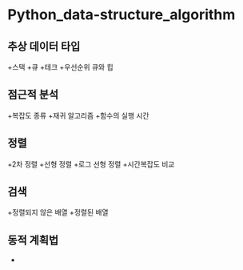 # Python_data-structure_algorithm

## 추상 데이터 타입
 +스택
 +큐
 +테크
 +우선순위 큐와 힙

## 점근적 분석
  +복잡도 종류
  +재귀 알고리즘
  +함수의 실행 시간
  
## 정렬
  +2차 정렬
  +선형 정렬
  +로그 선형 정렬
  +시간복잡도 비교
## 검색
  +정렬되지 않은 배열
  +정렬된 배열

## 동적 계획법
  +
